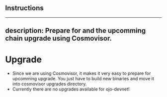 ## Instructions

---
description: Prepare for and the upcomming chain upgrade using Cosmovisor.
---

# Upgrade

- Since we are using Cosmovisor, it makes it very easy to prepare for upcomming upgrade.
You just have to build new binaries and move it into cosmovisor upgrades directory.
- Currently there are no upgrades available for ojo-devnet!
